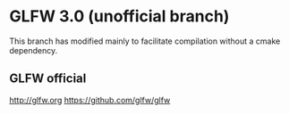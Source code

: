 GLFW 3.0 (unofficial branch)
============================

This branch has modified mainly to facilitate compilation without a cmake dependency.

GLFW official
-------------
http://glfw.org
https://github.com/glfw/glfw
